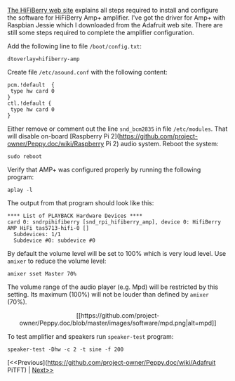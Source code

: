 [The HiFiBerry web site](https://www.hifiberry.com/guides/configuring-linux-3-18-x/) explains all steps required to install and configure the software for HiFiBerry Amp+ amplifier. I've got the driver for Amp+ with Raspbian Jessie which I downloaded from the Adafruit web site. There are still some steps required to complete the amplifier configuration.

Add the following line to file ```/boot/config.txt```:
```
dtoverlay=hifiberry-amp
```

Create file ```/etc/asound.conf``` with the following content:
```
pcm.!default  {
 type hw card 0
}
ctl.!default {
 type hw card 0
}
```

Either remove or comment out the line ```snd_bcm2835``` in file ```/etc/modules```. That will disable on-board [Raspberry Pi 2](https://github.com/project-owner/Peppy.doc/wiki/Raspberry Pi 2) audio system. Reboot the system:
```
sudo reboot
```

Verify that AMP+ was configured properly by running the following program:
```
aplay -l
```
The output from that program should look like this:
```
**** List of PLAYBACK Hardware Devices ****
card 0: sndrpihifiberry [snd_rpi_hifiberry_amp], device 0: HifiBerry AMP HiFi tas5713-hifi-0 []
  Subdevices: 1/1
  Subdevice #0: subdevice #0
```

By default the volume level will be set to 100% which is very loud level. Use ```amixer``` to reduce the volume level:
```
amixer sset Master 70%
```
The volume range of the audio player (e.g. Mpd) will be restricted by this setting. Its maximum (100%) will not be louder than defined by ```amixer``` (70%).

<p align="center">
[[https://github.com/project-owner/Peppy.doc/blob/master/images/software/mpd.png|alt=mpd]]
</p>

To test amplifier and speakers run ```speaker-test``` program:
```
speaker-test -Dhw -c 2 -t sine -f 200
```

[<<Previous](https://github.com/project-owner/Peppy.doc/wiki/Adafruit PiTFT) | [Next>>](https://github.com/project-owner/Peppy.doc/wiki/Python)
